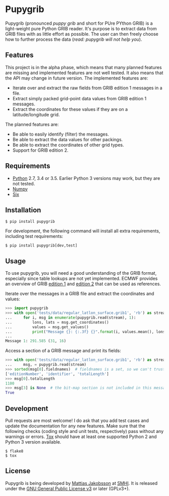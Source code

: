 # Pupygrib

Pupygrib (pronounced *puppy grib* and short for PUre PYthon GRIB) is a
light-weight pure Python GRIB reader.  It's purpose is to extract data
from GRIB files with as little effort as possible.  The user can then
freely choose how to further process the data (*read: pupygrib will
not help you*).


## Features

This project is in the alpha phase, which means that many planned
features are missing and implemented features are not well tested.  It
also means that the API may change in future version.  The implemented
features are:

* Iterate over and extract the raw fields from GRIB edition 1 messages
  in a file.
* Extract simply packed grid-point data values from GRIB edition 1
  messages.
* Extract the coordinates for these values if they are on a
  latitude/longitude grid.

The planned features are:

* Be able to easily identify (filter) the messages.
* Be able to extract the data values for other packings.
* Be able to extract the coordinates of other grid types.
* Support for GRIB edition 2.


## Requirements

* [Python](https://www.python.org) 2.7, 3.4 or 3.5.  Earlier Python 3
  versions may work, but they are not tested.
* [Numpy](http://www.numpy.org)
* [Six](https://pypi.python.org/pypi/six)


## Installation

```
$ pip install pupygrib
```

For development, the following command will install all extra
requirements, including test requirements:

```
$ pip install pupygrib[dev,test]
```


## Usage

To use pupygrib, you will need a good understanding of the GRIB
format, especially since table lookups are not yet implemented.  ECMWF
provides an overview of GRIB
[edition 1](http://apps.ecmwf.int/codes/grib/format/grib1/overview)
and
[edition 2](http://apps.ecmwf.int/codes/grib/format/grib2/overview)
that can be used as references.

Iterate over the messages in a GRIB file and extract the coordinates
and values:

```python
>>> import pupygrib
>>> with open('tests/data/regular_latlon_surface.grib1', 'rb') as stream:
...     for i, msg in enumerate(pupygrib.read(stream), 1):
...         lons, lats = msg.get_coordinates()
...         values = msg.get_values()
...         print("Message {}: {:.3f} {}".format(i, values.mean(), lons.shape))
...
Message 1: 291.585 (31, 16)

```

Access a section of a GRIB message and print its fields:

```python
>>> with open('tests/data/regular_latlon_surface.grib1', 'rb') as stream:
...     msg, = pupygrib.read(stream)
>>> sorted(msg[0].fieldnames)  # fieldnames is a set, so we can't trust the order
['editionNumber', 'identifier', 'totalLength']
>>> msg[0].totalLength
1100
>>> msg[3] is None  # the bit-map section is not included in this message
True

```


## Development

Pull requests are most welcome!  I do ask that you add test cases and
update the documentation for any new features.  Make sure that the
following checks (coding style and unit tests, respectively) pass
without any warnings or errors.  [Tox](https://tox.readthedocs.io/)
should have at least one supported Python 2 and Python 3 version
available.

```
$ flake8
$ tox
```


## License

Pupygrib is being developed by
[Mattias Jakobsson](mailto:mattias.jakobsson@smhi.se) at
[SMHI](http://www.smhi.se).  It is released under the
[GNU General Public License v3](LICENSE.txt) or later (GPLv3+).
